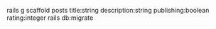 rails g scaffold posts title:string description:string publishing:boolean rating:integer
rails db:migrate


